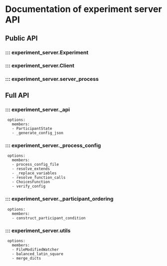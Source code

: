 # Documentation of experiment server API

## Public API
### ::: experiment_server.Experiment
      
### ::: experiment_server.Client

### ::: experiment_server.server_process

## Full API
### ::: experiment_server._api
     options:
       members:
       - ParticipantState
       - _generate_config_json
### ::: experiment_server._process_config
     options:
       members:
       - process_config_file
       - resolve_extends
       - _replace_variables
       - resolve_function_calls
       - ChoicesFunction
       - verify_config
### ::: experiment_server._participant_ordering
     options:
       members:
       - construct_participant_condition

### ::: experiment_server.utils
     options:
       members:
       - FileModifiedWatcher
       - balanced_latin_square
       - merge_dicts
